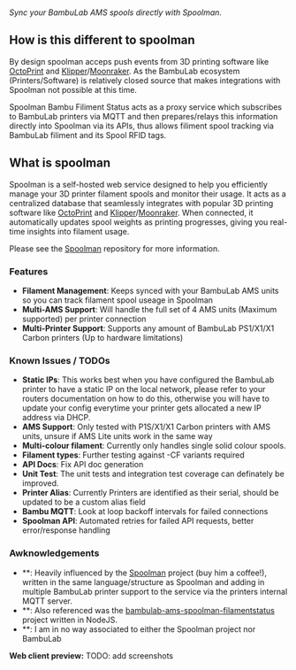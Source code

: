 <br/>

_Sync your BambuLab AMS spools directly with Spoolman._

## How is this different to spoolman
By design spoolman acceps push events from 3D printing software like [OctoPrint](https://octoprint.org/) and [Klipper](https://www.klipper3d.org/)/[Moonraker](https://moonraker.readthedocs.io/en/latest/). As the BambuLab ecosystem (Printers/Software) is relatively closed source that makes integrations with Spoolman not possible at this time.

Spoolman Bambu Filiment Status acts as a proxy service which subscribes to BambuLab printers via MQTT and then prepares/relays this information directly into Spoolman via its APIs, thus allows filiment spool tracking via BambuLab filiment and its Spool RFID tags.

## What is spoolman
Spoolman is a self-hosted web service designed to help you efficiently manage your 3D printer filament spools and monitor their usage. It acts as a centralized database that seamlessly integrates with popular 3D printing software like [OctoPrint](https://octoprint.org/) and [Klipper](https://www.klipper3d.org/)/[Moonraker](https://moonraker.readthedocs.io/en/latest/). When connected, it automatically updates spool weights as printing progresses, giving you real-time insights into filament usage.

Please see the [Spoolman](https://github.com/Donkie/Spoolman/tree/master) repository for more information.

### Features
* **Filament Management**: Keeps synced with your BambuLab AMS units so you can track filament spool useage in Spoolman
* **Multi-AMS Support**: Will handle the full set of 4 AMS units (Maximum supported) per printer connection
* **Multi-Printer Support**: Supports any amount of BambuLab PS1/X1/X1 Carbon printers (Up to hardware limitations)

### Known Issues / TODOs
* **Static IPs**: This works best when you have configured the BambuLab printer to have a static IP on the local network, please refer to your routers documentation on how to do this, otherwise you will have to update your config everytime your printer gets allocated a new IP address via DHCP.
* **AMS Support**: Only tested with P1S/X1/X1 Carbon printers with AMS units, unsure if AMS Lite units work in the same way
* **Multi-colour filament**: Currently only handles single solid colour spools.
* **Filament types**: Further testing against -CF variants required
* **API Docs**: Fix API doc generation
* **Unit Test**: The unit tests and integration test coverage can definately be improved.
* **Printer Alias**: Currently Printers are identified as their serial, should be updated to be a custom alias field
* **Bambu MQTT**: Look at loop backoff intervals for failed connections
* **Spoolman API**: Automated retries for failed API requests, better error/response handling

### Awknowledgements
* **: Heavily influenced by the [Spoolman](https://github.com/Donkie/Spoolman/tree/master) project (buy him a coffee!), written in the same language/structure as Spoolman and adding in multiple BambuLab printer support to the service via the printers internal MQTT server.
* **: Also referenced was the [bambulab-ams-spoolman-filamentstatus](https://github.com/Rdiger-36/bambulab-ams-spoolman-filamentstatus) project written in NodeJS.
* **: I am in no way associated to either the Spoolman project nor BambuLab

**Web client preview:**
TODO: add screenshots